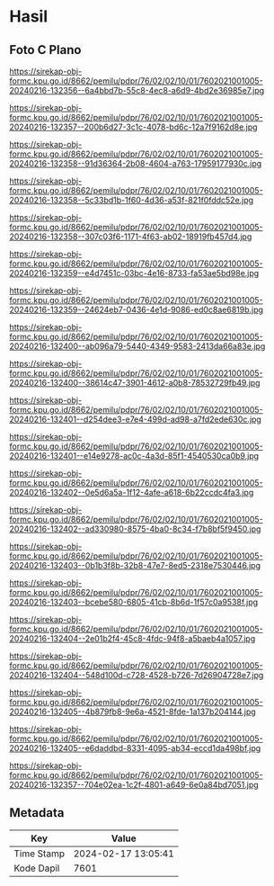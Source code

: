# Hasil

## Foto C Plano

https://sirekap-obj-formc.kpu.go.id/8662/pemilu/pdpr/76/02/02/10/01/7602021001005-20240216-132356--6a4bbd7b-55c8-4ec8-a6d9-4bd2e36985e7.jpg

https://sirekap-obj-formc.kpu.go.id/8662/pemilu/pdpr/76/02/02/10/01/7602021001005-20240216-132357--200b6d27-3c1c-4078-bd6c-12a7f9162d8e.jpg

https://sirekap-obj-formc.kpu.go.id/8662/pemilu/pdpr/76/02/02/10/01/7602021001005-20240216-132358--91d36364-2b08-4604-a763-17959177930c.jpg

https://sirekap-obj-formc.kpu.go.id/8662/pemilu/pdpr/76/02/02/10/01/7602021001005-20240216-132358--5c33bd1b-1f60-4d36-a53f-821f0fddc52e.jpg

https://sirekap-obj-formc.kpu.go.id/8662/pemilu/pdpr/76/02/02/10/01/7602021001005-20240216-132358--307c03f6-1171-4f63-ab02-18919fb457d4.jpg

https://sirekap-obj-formc.kpu.go.id/8662/pemilu/pdpr/76/02/02/10/01/7602021001005-20240216-132359--e4d7451c-03bc-4e16-8733-fa53ae5bd98e.jpg

https://sirekap-obj-formc.kpu.go.id/8662/pemilu/pdpr/76/02/02/10/01/7602021001005-20240216-132359--24624eb7-0436-4e1d-9086-ed0c8ae6819b.jpg

https://sirekap-obj-formc.kpu.go.id/8662/pemilu/pdpr/76/02/02/10/01/7602021001005-20240216-132400--ab096a79-5440-4349-9583-2413da66a83e.jpg

https://sirekap-obj-formc.kpu.go.id/8662/pemilu/pdpr/76/02/02/10/01/7602021001005-20240216-132400--38614c47-3901-4612-a0b8-78532729fb49.jpg

https://sirekap-obj-formc.kpu.go.id/8662/pemilu/pdpr/76/02/02/10/01/7602021001005-20240216-132401--d254dee3-e7e4-499d-ad98-a7fd2ede630c.jpg

https://sirekap-obj-formc.kpu.go.id/8662/pemilu/pdpr/76/02/02/10/01/7602021001005-20240216-132401--e14e9278-ac0c-4a3d-85f1-4540530ca0b9.jpg

https://sirekap-obj-formc.kpu.go.id/8662/pemilu/pdpr/76/02/02/10/01/7602021001005-20240216-132402--0e5d6a5a-1f12-4afe-a618-6b22ccdc4fa3.jpg

https://sirekap-obj-formc.kpu.go.id/8662/pemilu/pdpr/76/02/02/10/01/7602021001005-20240216-132402--ad330980-8575-4ba0-8c34-f7b8bf5f9450.jpg

https://sirekap-obj-formc.kpu.go.id/8662/pemilu/pdpr/76/02/02/10/01/7602021001005-20240216-132403--0b1b3f8b-32b8-47e7-8ed5-2318e7530446.jpg

https://sirekap-obj-formc.kpu.go.id/8662/pemilu/pdpr/76/02/02/10/01/7602021001005-20240216-132403--bcebe580-6805-41cb-8b6d-1f57c0a9538f.jpg

https://sirekap-obj-formc.kpu.go.id/8662/pemilu/pdpr/76/02/02/10/01/7602021001005-20240216-132404--2e01b2f4-45c8-4fdc-94f8-a5baeb4a1057.jpg

https://sirekap-obj-formc.kpu.go.id/8662/pemilu/pdpr/76/02/02/10/01/7602021001005-20240216-132404--548d100d-c728-4528-b726-7d26904728e7.jpg

https://sirekap-obj-formc.kpu.go.id/8662/pemilu/pdpr/76/02/02/10/01/7602021001005-20240216-132405--4b879fb8-9e6a-4521-8fde-1a137b204144.jpg

https://sirekap-obj-formc.kpu.go.id/8662/pemilu/pdpr/76/02/02/10/01/7602021001005-20240216-132405--e6daddbd-8331-4095-ab34-eccd1da498bf.jpg

https://sirekap-obj-formc.kpu.go.id/8662/pemilu/pdpr/76/02/02/10/01/7602021001005-20240216-132357--704e02ea-1c2f-4801-a649-6e0a84bd7051.jpg


## Metadata

| Key        | Value               |
| ---------- | ------------------- |
| Time Stamp | 2024-02-17 13:05:41 |
| Kode Dapil | 7601                |



